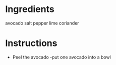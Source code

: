 # Ingredients
 avocado
 salt
 pepper
 lime
 coriander
# Instructions
- Peel the avocado
-put one avocado into a bowl
